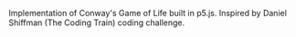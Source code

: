 Implementation of Conway's Game of Life built in p5.js. Inspired by Daniel Shiffman (The Coding Train) coding challenge.
